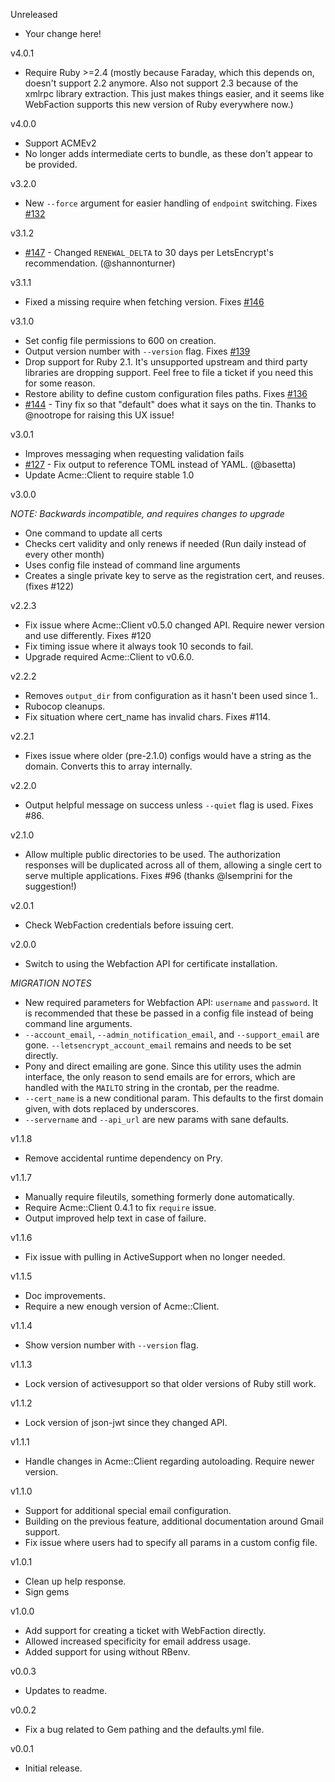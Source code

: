 Unreleased

* Your change here!

v4.0.1

* Require Ruby >=2.4 (mostly because Faraday, which this depends on, doesn't support 2.2 anymore. Also not support 2.3 because of the xmlrpc library extraction. This just makes things easier, and it seems like WebFaction supports this new version of Ruby everywhere now.)

v4.0.0

* Support ACMEv2
* No longer adds intermediate certs to bundle, as these don't appear to be provided.

v3.2.0

* New `--force` argument for easier handling of `endpoint` switching. Fixes [#132](https://github.com/will-in-wi/letsencrypt-webfaction/issues/132)

v3.1.2

* [#147](https://github.com/will-in-wi/letsencrypt-webfaction/pull/147) - Changed `RENEWAL_DELTA` to 30 days per LetsEncrypt's recommendation. (@shannonturner)

v3.1.1

* Fixed a missing require when fetching version. Fixes [#146](https://github.com/will-in-wi/letsencrypt-webfaction/issues/146)

v3.1.0

* Set config file permissions to 600 on creation.
* Output version number with `--version` flag. Fixes [#139](https://github.com/will-in-wi/letsencrypt-webfaction/issues/139)
* Drop support for Ruby 2.1. It's unsupported upstream and third party libraries are dropping support. Feel free to file a ticket if you need this for some reason.
* Restore ability to define custom configuration files paths. Fixes [#136](https://github.com/will-in-wi/letsencrypt-webfaction/issues/136)
* [#144](https://github.com/will-in-wi/letsencrypt-webfaction/pull/144) - Tiny fix so that "default" does what it says on the tin. Thanks to @nootrope for raising this UX issue!

v3.0.1

* Improves messaging when requesting validation fails
* [#127](https://github.com/will-in-wi/letsencrypt-webfaction/pull/127) - Fix output to reference TOML instead of YAML. (@basetta)
* Update Acme::Client to require stable 1.0

v3.0.0

*NOTE: Backwards incompatible, and requires changes to upgrade*

* One command to update all certs
* Checks cert validity and only renews if needed (Run daily instead of every other month)
* Uses config file instead of command line arguments
* Creates a single private key to serve as the registration cert, and reuses. (fixes #122)

v2.2.3

* Fix issue where Acme::Client v0.5.0 changed API. Require newer version and use differently. Fixes #120
* Fix timing issue where it always took 10 seconds to fail.
* Upgrade required Acme::Client to v0.6.0.

v2.2.2

* Removes `output_dir` from configuration as it hasn't been used since 1..
* Rubocop cleanups.
* Fix situation where cert_name has invalid chars. Fixes #114.

v2.2.1

* Fixes issue where older (pre-2.1.0) configs would have a string as the domain. Converts this to array internally.

v2.2.0

* Output helpful message on success unless `--quiet` flag is used. Fixes #86.

v2.1.0

* Allow multiple public directories to be used. The authorization responses will be duplicated across all of them, allowing a single cert to serve multiple applications. Fixes #96 (thanks @lsemprini for the suggestion!)

v2.0.1

* Check WebFaction credentials before issuing cert.

v2.0.0

* Switch to using the Webfaction API for certificate installation.

*MIGRATION NOTES*

* New required parameters for Webfaction API: `username` and `password`. It is recommended that these be passed in a config file instead of being command line arguments.
* `--account_email`, `--admin_notification_email`, and `--support_email` are gone. `--letsencrypt_account_email` remains and needs to be set directly.
* Pony and direct emailing are gone. Since this utility uses the admin interface, the only reason to send emails are for errors, which are handled with the `MAILTO` string in the crontab, per the readme.
* `--cert_name` is a new conditional param. This defaults to the first domain given, with dots replaced by underscores.
* `--servername` and `--api_url` are new params with sane defaults.

v1.1.8

* Remove accidental runtime dependency on Pry.

v1.1.7

* Manually require fileutils, something formerly done automatically.
* Require Acme::Client 0.4.1 to fix `require` issue.
* Output improved help text in case of failure.

v1.1.6

* Fix issue with pulling in ActiveSupport when no longer needed.

v1.1.5

* Doc improvements.
* Require a new enough version of Acme::Client.

v1.1.4

* Show version number with `--version` flag.

v1.1.3

* Lock version of activesupport so that older versions of Ruby still work.

v1.1.2

* Lock version of json-jwt since they changed API.

v1.1.1

* Handle changes in Acme::Client regarding autoloading. Require newer version.

v1.1.0

* Support for additional special email configuration.
* Building on the previous feature, additional documentation around Gmail support.
* Fix issue where users had to specify all params in a custom config file.

v1.0.1

* Clean up help response.
* Sign gems

v1.0.0

* Add support for creating a ticket with WebFaction directly.
* Allowed increased specificity for email address usage.
* Added support for using without RBenv.

v0.0.3

* Updates to readme.

v0.0.2

* Fix a bug related to Gem pathing and the defaults.yml file.

v0.0.1

* Initial release.
